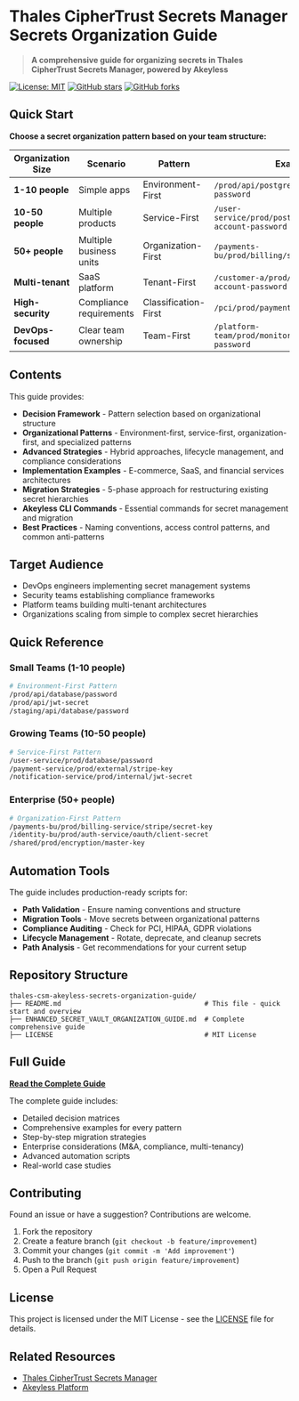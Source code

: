 # Thales CipherTrust Secrets Manager Secrets Organization Guide

> **A comprehensive guide for organizing secrets in Thales CipherTrust Secrets Manager, powered by Akeyless**

[![License: MIT](https://img.shields.io/badge/License-MIT-yellow.svg)](https://opensource.org/licenses/MIT)
[![GitHub stars](https://img.shields.io/github/stars/sanyambassi/thales-csm-akeyless-secrets-organization-guide.svg)](https://github.com/sanyambassi/thales-csm-akeyless-secrets-organization-guide/stargazers)
[![GitHub forks](https://img.shields.io/github/forks/sanyambassi/thales-csm-akeyless-secrets-organization-guide.svg)](https://github.com/sanyambassi/thales-csm-akeyless-secrets-organization-guide/network)

## Quick Start

**Choose a secret organization pattern based on your team structure:**

| Organization Size | Scenario | Pattern | Example |
|-------------------|----------|---------|---------|
| **1-10 people** | Simple apps | Environment-First | `/prod/api/postgres/service-account-password` |
| **10-50 people** | Multiple products | Service-First | `/user-service/prod/postgres/service-account-password` |
| **50+ people** | Multiple business units | Organization-First | `/payments-bu/prod/billing/stripe/key` |
| **Multi-tenant** | SaaS platform | Tenant-First | `/customer-a/prod/crm/db/service-account-password` |
| **High-security** | Compliance requirements | Classification-First | `/pci/prod/payment/encryption/key` |
| **DevOps-focused** | Clear team ownership | Team-First | `/platform-team/prod/monitoring/grafana/admin-password` |

## Contents

This guide provides:

- **Decision Framework** - Pattern selection based on organizational structure
- **Organizational Patterns** - Environment-first, service-first, organization-first, and specialized patterns
- **Advanced Strategies** - Hybrid approaches, lifecycle management, and compliance considerations
- **Implementation Examples** - E-commerce, SaaS, and financial services architectures
- **Migration Strategies** - 5-phase approach for restructuring existing secret hierarchies
- **Akeyless CLI Commands** - Essential commands for secret management and migration
- **Best Practices** - Naming conventions, access control patterns, and common anti-patterns

## Target Audience

- DevOps engineers implementing secret management systems
- Security teams establishing compliance frameworks
- Platform teams building multi-tenant architectures
- Organizations scaling from simple to complex secret hierarchies

## Quick Reference

### Small Teams (1-10 people)
```bash
# Environment-First Pattern
/prod/api/database/password
/prod/api/jwt-secret
/staging/api/database/password
```

### Growing Teams (10-50 people)
```bash
# Service-First Pattern
/user-service/prod/database/password
/payment-service/prod/external/stripe-key
/notification-service/prod/internal/jwt-secret
```

### Enterprise (50+ people)
```bash
# Organization-First Pattern
/payments-bu/prod/billing-service/stripe/secret-key
/identity-bu/prod/auth-service/oauth/client-secret
/shared/prod/encryption/master-key
```

## Automation Tools

The guide includes production-ready scripts for:

- **Path Validation** - Ensure naming conventions and structure
- **Migration Tools** - Move secrets between organizational patterns
- **Compliance Auditing** - Check for PCI, HIPAA, GDPR violations
- **Lifecycle Management** - Rotate, deprecate, and cleanup secrets
- **Path Analysis** - Get recommendations for your current setup

## Repository Structure

```
thales-csm-akeyless-secrets-organization-guide/
├── README.md                                    # This file - quick start and overview
├── ENHANCED_SECRET_VAULT_ORGANIZATION_GUIDE.md  # Complete comprehensive guide
├── LICENSE                                      # MIT License
```

## Full Guide

**[Read the Complete Guide](secrets_organization_guide.md)**

The complete guide includes:
- Detailed decision matrices
- Comprehensive examples for every pattern
- Step-by-step migration strategies
- Enterprise considerations (M&A, compliance, multi-tenancy)
- Advanced automation scripts
- Real-world case studies

## Contributing

Found an issue or have a suggestion? Contributions are welcome.

1. Fork the repository
2. Create a feature branch (`git checkout -b feature/improvement`)
3. Commit your changes (`git commit -m 'Add improvement'`)
4. Push to the branch (`git push origin feature/improvement`)
5. Open a Pull Request

## License

This project is licensed under the MIT License - see the [LICENSE](LICENSE) file for details.

## Related Resources

- [Thales CipherTrust Secrets Manager](https://www.thalesdocs.com/ctp/cm/latest/admin/secrets-management-akeyless/index.html)
- [Akeyless Platform](https://docs.akeyless.io/)
